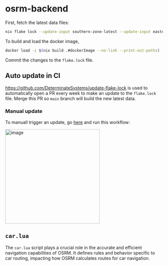 # osrm-backend

First, fetch the latest data files:

```sh
nix flake lock --update-input southern-zone-latest --update-input eastern-zone-latest
```

To build and load the docker image,

```sh
docker load -i $(nix build .#dockerImage --no-link --print-out-paths)
```

Commit the changes to the `flake.lock` file.

## Auto update in CI

https://github.com/DeterminateSystems/update-flake-lock is used to automatically open a PR every week to make an update to the `flake.lock` file. Merge this PR so `main` branch will build the new latest data.

### Manual update

To manuall trigger an update, go [here](https://github.com/nammayatri/osrm-builder/actions/workflows/update.yml) and run this workflow:

<img width="302" alt="image" src="https://github.com/nammayatri/osrm-builder/assets/3998/22aecc13-6342-4cfe-9a5b-5cbc47404e28">

## `car.lua`

The `car.lua` script plays a crucial role in the accurate and efficient navigation capabilities of OSRM. It defines rules and behavior specific to car routing, impacting how OSRM calculates routes for car navigation.